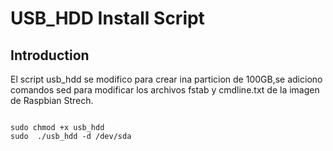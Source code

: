 # USB_HDD Install Script
## Introduction
El script usb_hdd se modifico para crear ina particion de 100GB,se adiciono comandos sed para modificar los archivos fstab y cmdline.txt  de la imagen de Raspbian Strech.
```shell

sudo chmod +x usb_hdd
sudo  ./usb_hdd -d /dev/sda
```
